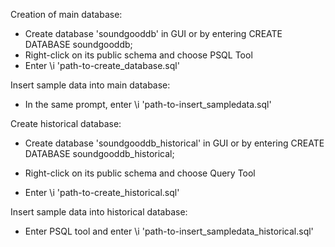 Creation of main database:

- Create database 'soundgooddb' in GUI or by entering CREATE DATABASE soundgooddb;
- Right-click on its public schema and choose PSQL Tool
- Enter \i 'path-to-create_database.sql'


Insert sample data into main database:

- In the same prompt, enter \i 'path-to-insert_sampledata.sql'


Create historical database:

- Create database 'soundgooddb_historical' in GUI or by entering CREATE DATABASE soundgooddb_historical;

- Right-click on its public schema and choose Query Tool


- Enter \i 'path-to-create_historical.sql'

Insert sample data into historical database:

- Enter PSQL tool and enter \i 'path-to-insert_sampledata_historical.sql'








